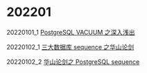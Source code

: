# 202201

20220101_1 [PostgreSQL VACUUM 之深入浅出](2022/202201/20220101_1_vacuum.md)

20220102_1 [三大数据库 sequence 之华山论剑](2022/202201/20220102_1_sequence.md)

20220102_2 [华山论剑之 PostgreSQL sequence](2022/202201/20220102_2_PostgreSQL_sequence.md)

